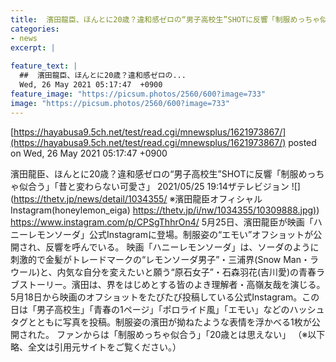 ```yaml
---
title:  濱田龍臣、ほんとに20歳？違和感ゼロの“男子高校生”SHOTに反響「制服めっちゃ似合う」「昔と変わらない可愛さ」  
categories:
- news
excerpt: |
  
feature_text: |
  ##  濱田龍臣、ほんとに20歳？違和感ゼロの...
  Wed, 26 May 2021 05:17:47  +0900
feature_image: "https://picsum.photos/2560/600?image=733"
image: "https://picsum.photos/2560/600?image=733"
---
```


[https://hayabusa9.5ch.net/test/read.cgi/mnewsplus/1621973867/](https://hayabusa9.5ch.net/test/read.cgi/mnewsplus/1621973867/)
posted on Wed, 26 May 2021 05:17:47  +0900

<!--more-->

濱田龍臣、ほんとに20歳？違和感ゼロの“男子高校生”SHOTに反響「制服めっちゃ似合う」「昔と変わらない可愛さ」 2021/05/25 19:14ザテレビジョン ![](https://thetv.jp/news/detail/1034355/ ※濱田龍臣オフィシャルInstagram(honeylemon_eiga) [https://thetv.jp/i/nw/1034355/10309888.jpg)](https://thetv.jp/i/nw/1034355/10309888.jpg)) https://www.instagram.com/p/CPSgThhrOn4/ 5月25日、濱田龍臣が映画「ハニーレモンソーダ」公式Instagramに登場。制服姿の“エモい”オフショットが公開され、反響を呼んでいる。 映画「ハニーレモンソーダ」は、ソーダのように刺激的で金髪がトレードマークの“レモンソーダ男子”・三浦界(Snow Man・ラウール)と、内気な自分を変えたいと願う“原石女子”・石森羽花(吉川愛)の青春ラブストーリー。濱田は、界をはじめとする皆のよき理解者・高嶺友哉を演じる。 5月18日から映画のオフショットをたびたび投稿している公式Instagram。この日は「男子高校生」「青春の1ページ」「ポロライド風」「エモい」などのハッシュタグとともに写真を投稿。制服姿の濱田が拗ねたような表情を浮かべる1枚が公開された。 ファンからは「制服めっちゃ似合う」「20歳とは思えない」 （※以下略、全文は引用元サイトをご覧ください。）
